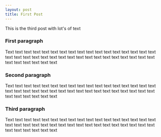 ```yaml
---
layout: post
title: First Post
---
```


This is the third post with lot's of text

### First paragraph

Text text text text text text text text text
 text text text text text text text text text text
  text text text text text text text text text text
   text text text text text text text text text text text

### Second paragraph

Text text text text text text text text text
 text text text text text text text text text text
  text text text text text text text text text text
   text text text text text text text text text text text

### Third paragraph

Text text text text text text text text text
 text text text text text text text text text text
  text text text text text text text text text text
   text text text text text text text text text text text